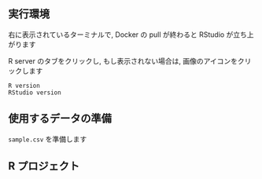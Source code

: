 ## 実行環境

右に表示されているターミナルで, Docker の pull が終わると RStudio が立ち上がります

R server のタブをクリックし, もし表示されない場合は, 画像のアイコンをクリックします

```
R version
RStudio version
```

## 使用するデータの準備
`sample.csv` を準備します


## R プロジェクト
